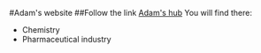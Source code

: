 #Adam's website
##Follow the link [Adam's hub](http://adamskiredj.hub.fr)
You will find there:
- Chemistry
- Pharmaceutical industry
